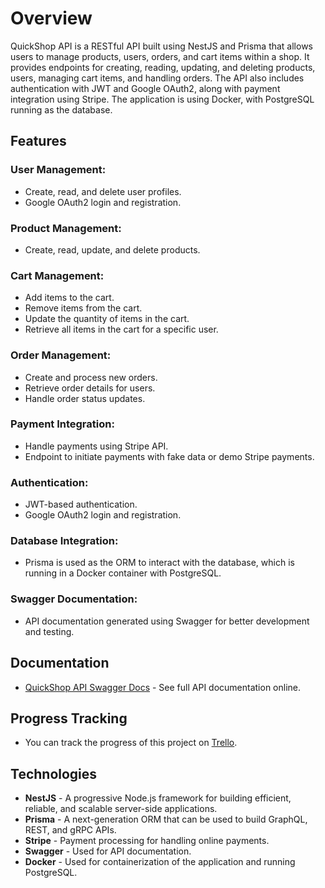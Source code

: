 # Overview
QuickShop API is a RESTful API built using NestJS and Prisma that allows users to manage products, users, orders, and cart items within a shop. It provides endpoints for creating, reading, updating, and deleting products, users, managing cart items, and handling orders. The API also includes authentication with JWT and Google OAuth2, along with payment integration using Stripe. The application is using Docker, with PostgreSQL running as the database.

## Features
### User Management:
- Create, read, and delete user profiles.
- Google OAuth2 login and registration.

### Product Management:
- Create, read, update, and delete products.

### Cart Management:
- Add items to the cart.
- Remove items from the cart.
- Update the quantity of items in the cart.
- Retrieve all items in the cart for a specific user.

### Order Management:
- Create and process new orders.
- Retrieve order details for users.
- Handle order status updates.

### Payment Integration:
- Handle payments using Stripe API.
- Endpoint to initiate payments with fake data or demo Stripe payments.

### Authentication:
- JWT-based authentication.
- Google OAuth2 login and registration.

### Database Integration:
- Prisma is used as the ORM to interact with the database, which is running in a Docker container with PostgreSQL.

### Swagger Documentation:
- API documentation generated using Swagger for better development and testing.

## Documentation
- [QuickShop API Swagger Docs](https://quickshopapi-844fd64d6465.herokuapp.com/api) - See full API documentation online.

## Progress Tracking
- You can track the progress of this project on [Trello](https://trello.com/invite/b/66d020cfa5c358f331c3c2f8/ATTId951596145cea872dad191e72980677377CA810F/quickshop-api).

## Technologies
- **NestJS** - A progressive Node.js framework for building efficient, reliable, and scalable server-side applications.
- **Prisma** - A next-generation ORM that can be used to build GraphQL, REST, and gRPC APIs.
- **Stripe** - Payment processing for handling online payments.
- **Swagger** - Used for API documentation.
- **Docker** - Used for containerization of the application and running PostgreSQL.
